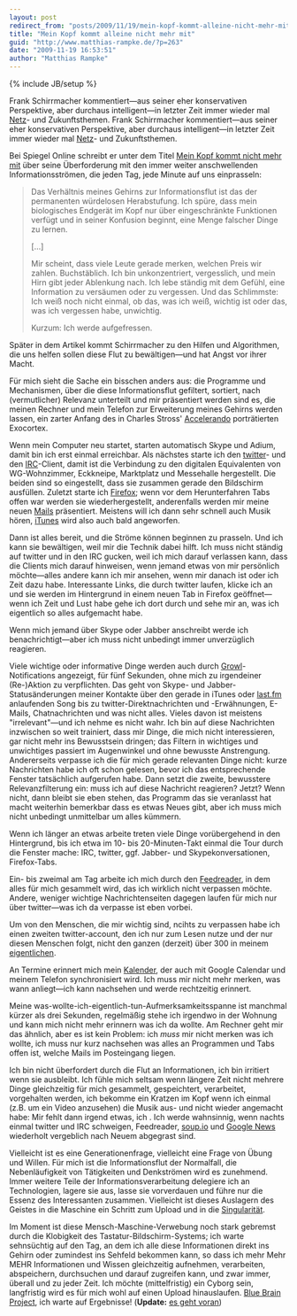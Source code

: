 ```yaml
---
layout: post
redirect_from: "posts/2009/11/19/mein-kopf-kommt-alleine-nicht-mehr-mit/"
title: "Mein Kopf kommt alleine nicht mehr mit"
guid: "http://www.matthias-rampke.de/?p=263"
date: "2009-11-19 16:53:51"
author: "Matthias Rampke"
---
```

{% include JB/setup %}

Frank Schirrmacher kommentiert&mdash;aus seiner eher konservativen Perspektive, aber durchaus intelligent&mdash;in letzter Zeit immer wieder mal <a href="http://www.faz.net/s/Rub475F682E3FC24868A8A5276D4FB916D7/Doc~ECDFFB52576C1433783CB47AB44B8426F~ATpl~Ecommon~Scontent.html">Netz</a>- und Zukunftsthemen.
Frank Schirrmacher kommentiert&mdash;aus seiner eher konservativen Perspektive, aber durchaus intelligent&mdash;in letzter Zeit immer wieder mal <a href="http://www.faz.net/s/Rub475F682E3FC24868A8A5276D4FB916D7/Doc~ECDFFB52576C1433783CB47AB44B8426F~ATpl~Ecommon~Scontent.html">Netz</a>- und Zukunftsthemen.

Bei Spiegel Online schreibt er unter dem Titel <a href="http://www.spiegel.de/spiegel/0,1518,661307,00.html">Mein Kopf kommt nicht mehr mit</a> &uuml;ber seine &Uuml;berforderung mit den immer weiter anschwellenden Informationsstr&ouml;men, die jeden Tag, jede Minute auf uns einprasseln:

<blockquote>
Das Verh&auml;ltnis meines Gehirns zur Informationsflut ist das der permanenten w&uuml;rdelosen Herabstufung. Ich sp&uuml;re, dass mein biologisches Endger&auml;t im Kopf nur &uuml;ber eingeschr&auml;nkte Funktionen verf&uuml;gt und in seiner Konfusion beginnt, eine Menge falscher Dinge zu lernen.

[&hellip;]

Mir scheint, dass viele Leute gerade merken, welchen Preis wir zahlen. Buchst&auml;blich. Ich bin unkonzentriert, vergesslich, und mein Hirn gibt jeder Ablenkung nach. Ich lebe st&auml;ndig mit dem Gef&uuml;hl, eine Information zu vers&auml;umen oder zu vergessen. Und das Schlimmste: Ich wei&szlig; noch nicht einmal, ob das, was ich wei&szlig;, wichtig ist oder das, was ich vergessen habe, unwichtig.

Kurzum: Ich werde aufgefressen.</blockquote>

Sp&auml;ter in dem Artikel kommt Schirrmacher zu den Hilfen und Algorithmen, die uns helfen sollen diese Flut zu bew&auml;ltigen&mdash;und hat Angst vor ihrer Macht.

F&uuml;r mich sieht die Sache ein bisschen anders aus: die Programme und Mechanismen, &uuml;ber die diese Informationsflut gefiltert, sortiert, nach (vermutlicher) Relevanz unterteilt und mir pr&auml;sentiert werden sind es, die meinen Rechner und mein Telefon zur Erweiterung meines Gehirns werden lassen, ein zarter Anfang des in Charles Stross' <a href="http://www.antipope.org/charlie/accelerando/">Accelerando</a> portr&auml;tierten Exocortex.
<!--more-->

Wenn mein Computer neu startet, starten automatisch Skype und Adium, damit bin ich erst einmal erreichbar. Als n&auml;chstes starte ich den <a href="http://www.atebits.com/tweetie-mac/">twitter</a>- und den <a href="http://colloquy.info/">IRC</a>-Client, damit ist die Verbindung zu den digitalen Equivalenten von WG-Wohnzimmer, Eckkneipe, Marktplatz und Messehalle hergestellt. Die beiden sind so eingestellt, dass sie zusammen gerade den Bildschirm ausf&uuml;llen. Zuletzt starte ich <a href="http://www.mozilla.com/">Firefox</a>; wenn vor dem Herunterfahren Tabs offen war werden sie wiederhergestellt, anderenfalls werden mir meine neuen <a href="https://mail.google.com/">Mails</a> pr&auml;sentiert. Meistens will ich dann sehr schnell auch Musik h&ouml;ren, <a href="http://www.apple.com/itunes/">iTunes</a> wird also auch bald angeworfen.

Dann ist alles bereit, und die Str&ouml;me k&ouml;nnen beginnen zu prasseln. Und ich kann sie bew&auml;ltigen, weil mir die Technik dabei hilft. Ich muss nicht st&auml;ndig auf twitter und in den IRC gucken, weil ich mich darauf verlassen kann, dass die Clients mich darauf hinweisen, wenn jemand etwas von mir pers&ouml;nlich m&ouml;chte&mdash;alles andere kann ich mir ansehen, wenn mir danach ist oder ich Zeit dazu habe. Interessante Links, die durch twitter laufen, klicke ich an und sie werden im Hintergrund in einem neuen Tab in Firefox ge&ouml;ffnet&mdash;wenn ich Zeit und Lust habe gehe ich dort durch und sehe mir an, was ich eigentlich so alles aufgemacht habe.

Wenn mich jemand &uuml;ber Skype oder Jabber anschreibt werde ich benachrichtigt&mdash;aber ich muss nicht unbedingt immer unverz&uuml;glich reagieren.

Viele wichtige oder informative Dinge werden auch durch <a href="http://growl.info/">Growl</a>-Notifications angezeigt, f&uuml;r f&uuml;nf Sekunden, ohne mich zu irgendeiner (Re-)Aktion zu verpflichten. Das geht von Skype- und Jabber-Status&auml;nderungen meiner Kontakte &uuml;ber den gerade in iTunes oder <a href="http://last.fm/">last.fm</a> anlaufenden Song bis zu twitter-Direktnachrichten und -Erw&auml;hnungen, E-Mails, Chatnachrichten und was nicht alles. Vieles davon ist meistens "irrelevant"&mdash;und ich nehme es nicht wahr. Ich bin auf diese Nachrichten inzwischen so weit trainiert, dass mir Dinge, die mich nicht interessieren, gar nicht mehr ins Bewusstsein dringen; das Filtern in wichtiges und unwichtiges passiert im Augenwinkel und ohne bewusste Anstrengung. Andererseits verpasse ich die f&uuml;r mich gerade relevanten Dinge nicht: kurze Nachrichten habe ich oft schon gelesen, bevor ich das entsprechende Fenster tats&auml;chlich aufgerufen habe. Dann setzt die zweite, bewusstere Relevanzfilterung ein: muss ich auf diese Nachricht reagieren? Jetzt? Wenn nicht, dann bleibt sie eben stehen, das Programm das sie veranlasst hat macht weiterhin bemerkbar dass es etwas Neues gibt, aber ich muss mich nicht unbedingt unmittelbar um alles k&uuml;mmern.

Wenn ich l&auml;nger an etwas arbeite treten viele Dinge vor&uuml;bergehend in den Hintergrund, bis ich etwa im 10- bis 20-Minuten-Takt einmal die Tour durch die Fenster mache: IRC, twitter, ggf. Jabber- und Skypekonversationen, Firefox-Tabs.

Ein- bis zweimal am Tag arbeite ich mich durch den <a href="http://www.google.com/reader">Feedreader</a>, in dem alles f&uuml;r mich gesammelt wird, das ich wirklich nicht verpassen m&ouml;chte. Andere, weniger wichtige Nachrichtenseiten dagegen laufen f&uuml;r mich nur &uuml;ber twitter&mdash;was ich da verpasse ist eben vorbei.

Um von den Menschen, die mir wichtig sind, ncihts zu verpassen habe ich einen zweiten twitter-account, den ich nur zum Lesen nutze und der nur diesen Menschen folgt, nicht den ganzen (derzeit) &uuml;ber 300 in meinem <a href="https://twitter.com/matthiasr">eigentlichen</a>.

An Termine erinnert mich mein <a href="http://www.apple.com/macosx/what-is-macosx/mail-ical-address-book.html">Kalender</a>, der auch mit Google Calendar und meinem Telefon synchronisiert wird. Ich muss mir nicht mehr merken, was wann anliegt&mdash;ich kann nachsehen und werde rechtzeitig erinnert.

Meine was-wollte-ich-eigentlich-tun-Aufmerksamkeitsspanne ist manchmal k&uuml;rzer als drei Sekunden, regelm&auml;&szlig;ig stehe ich irgendwo in der Wohnung und kann mich nicht mehr erinnern was ich da wollte. Am Rechner geht mir das &auml;hnlich, aber es ist kein Problem: ich <em>muss</em> mir nicht merken was ich wollte, ich muss nur kurz nachsehen was alles an Programmen und Tabs offen ist, welche Mails im Posteingang liegen.

Ich bin nicht &uuml;berfordert durch die Flut an Informationen, ich bin irritiert wenn sie ausbleibt. Ich f&uuml;hle mich seltsam wenn l&auml;ngere Zeit nicht mehrere Dinge gleichzeitig f&uuml;r mich gesammelt, gespeichtert, verarbeitet, vorgehalten werden, ich bekomme ein Kratzen im Kopf wenn ich einmal (z.B. um ein Video anzusehen) die Musik aus- und nicht wieder angemacht habe: Mir fehlt dann irgend etwas, ich . Ich werde wahnsinnig, wenn nachts einmal twitter und IRC schweigen, Feedreader, <a href="http://matthiasr.soup.io/friends">soup.io</a> und <a href="http://news.google.de/news?hl=de">Google News</a> wiederholt vergeblich nach Neuem abgegrast sind.

Vielleicht ist es eine Generationenfrage, vielleicht eine Frage von &Uuml;bung und Willen. F&uuml;r mich ist die Informationsflut der Normalfall, die Nebenl&auml;ufigkeit von T&auml;tigkeiten und Denkstr&ouml;men wird es zunehmend. Immer weitere Teile der Informationsverarbeitung delegiere ich an Technologien, lagere sie aus, lasse sie vorverdauen und f&uuml;hre nur die Essenz des Interessanten zusammen. Vielleicht ist dieses Auslagern des Geistes in die Maschine ein Schritt zum Upload und in die <a href="http://en.wikipedia.org/wiki/Technological_singularity">Singularit&auml;t</a>.

Im Moment ist diese Mensch-Maschine-Verwebung noch stark gebremst durch die Klobigkeit des Tastatur-Bildschirm-Systems; ich warte sehns&uuml;chtig auf den Tag, an dem ich alle diese Informationen direkt ins Gehirn oder zumindest ins Sehfeld bekommen kann, so dass ich mehr Mehr MEHR Informationen und Wissen gleichzeitig aufnehmen, verarbeiten, abspeichern, durchsuchen und darauf zugreifen kann, und zwar immer, &uuml;berall und zu jeder Zeit. Ich m&ouml;chte (mittelfristig) ein Cyborg sein, langfristig wird es f&uuml;r mich wohl auf einen Upload hinauslaufen. <a href="http://bluebrain.epfl.ch/">Blue Brain Project</a>, ich warte auf Ergebnisse! (<strong>Update:</strong> <a href="http://www.golem.de/0911/71338.html">es geht voran</a>)

